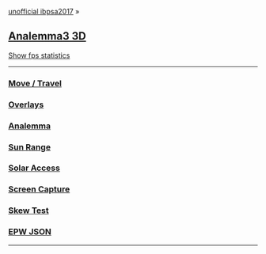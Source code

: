 <style>

.menuSub h2 { margin: 10px 0; }
.menuSub h3 { margin: 0 }
.menuSub p { margin: 0 }

</style>

[unofficial ibpsa2017]( https://ibpsa2017.github.io ) &raquo;

## [Analemma3 3D]( index.html )

<a href="javascript:(function(){var script=document.createElement('script');script.onload=function(){var stats=new Stats();document.body.appendChild(stats.dom);requestAnimationFrame(function loop(){stats.update();requestAnimationFrame(loop)});};script.src='http://rawgit.com/mrdoob/stats.js/master/build/stats.min.js';document.head.appendChild(script);})()" title="Mr.doob's Stats.js / frames per second" >Show fps statistics</a>

***

### [Move / Travel]( #menu-move.md )
### [Overlays]( #menu-overlays.md )
### [Analemma]( #menu-analemma.md )
### [Sun Range]( #menu-sun-range.md )
### [Solar Access]( #menu-solar-access.md )
### [Screen Capture]( #menu-screen-capture.md "Create an animated GIF" )
### [Skew Test]( #menu-skew-test.md )
### [EPW JSON]( #menu-epw-json.md "EnergyPlus Weather Files in 3D" )


***